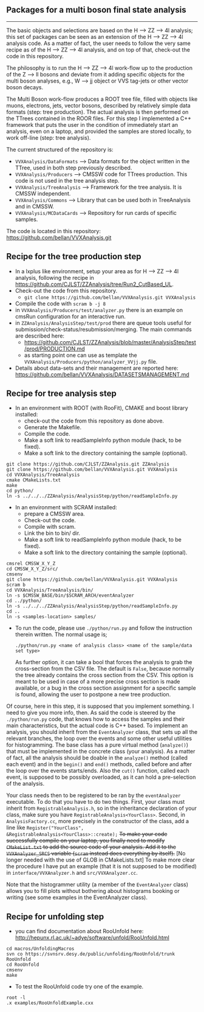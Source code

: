 Packages for a multi boson final state analysis
-----------------------------------------------
-----------------------------------------------

The basic objects and selections are based on the H --> ZZ --> 4l analysis; this set of packages can be seen as an extension of the H --> ZZ --> 4l analysis code. 
As a matter of fact, the user needs to follow the very same recipe as of the H --> ZZ --> 4l analysis, and on top of that, check-out the code in this repository.

The philosophy is to run the H --> ZZ --> 4l work-flow up to the production of the Z --> ll bosons and deviate from it adding specific objects for the multi boson analyses, e.g., W --> jj object or VVS tag-jets or other vector boson decays. 

The Multi Boson work-flow produces a ROOT tree file, filled with objects like muons, electrons, jets, vector bosons, described by relatively 
simple data formats (step: tree production).
The actual analysis is then performed on the TTrees contained in the ROOR files. For this step I implemented a C++ framework that puts the user in the condition of immediately start an analysis, even on a laptop, and provided the samples are stored locally, to work off-line (step: tree analysis).

The current structured of the repository is:
- ```VVXAnalysis/DataFormats```  --> Data formats for the object written in the TTree, used in both step previously described.
- ```VVXAnalysis/Producers```    --> CMSSW code for TTrees production. This code is not used in the tree analysis step.
- ```VVXAnalysis/TreeAnalysis``` --> Framework for the tree analysis. It is CMSSW independent.
- ```VVXAnalysis/Commons```      --> Library that can be used both in TreeAnalysis and in CMSSW.
- ```VVXAnalysis/MCDataCards```  --> Repository for run cards of specific samples.

The code is located in this repository: https://github.com/bellan/VVXAnalysis.git

Recipe for the tree production step
-----------------------------------

- In a lxplus like environment, setup your area as for H --> ZZ --> 4l analysis, following the recipe in https://github.com/CJLST/ZZAnalysis/tree/Run2_CutBased_UL.
- Check-out the code from this repository.
  - ```git clone https://github.com/bellan/VVXAnalysis.git VVXAnalysis```
- Compile the code with ```scram b -j 8```
- in ```VVXAnalysis/Producers/test/analyzer.py``` there is an example on cmsRun configuration for an interactive run.
- in ```ZZAnalysis/AnalysisStep/test/prod``` there are queue tools useful for submission/check-status/resubmission/merging.
  The main commands are described here:
  - https://github.com/CJLST/ZZAnalysis/blob/master/AnalysisStep/test/prod/PRODUCTION.md 
  - as starting point one can use as template the ```VVXAnalysis/Producers/python/analyzer_VVjj.py``` file.
 - Details about data-sets and their management are reported here: https://github.com/bellan/VVXAnalysis/DATASETSMANAGEMENT.md


Recipe for tree analysis step
-----------------------------

- In an environment with ROOT (with RooFit), CMAKE and boost library installed:
  - check-out the code from this repository as done above.
  - Generate the Makefile.
  - Compile the code.
  - Make a soft link to readSampleInfo python module (hack, to be fixed).
  - Make a soft link to the directory containing the sample (optional).

```
git clone https://github.com/CJLST/ZZAnalysis.git ZZAnalysis
git clone https://github.com/bellan/VVXAnalysis.git VVXAnalysis
cd VVXAnalysis/TreeAnalysis
cmake CMakeLists.txt
make
cd python/
ln -s ../../../ZZAnalysis/AnalysisStep/python/readSampleInfo.py
```

- In an environment with SCRAM installed:
  - prepare a CMSSW area. 
  - Check-out the code.
  - Compile with scram.
  - Link the bin to bin/ dir.
  - Make a soft link to readSampleInfo python module (hack, to be fixed).
  - Make a soft link to the directory containing the sample (optional).

```
cmsrel CMSSW_X_Y_Z
cd CMSSW_X_Y_Z/src/
cmsenv
git clone https://github.com/bellan/VVXAnalysis.git VVXAnalysis
scram b
cd VVXAnalysis/TreeAnalysis/bin/
ln -s $CMSSW_BASE/bin/$SCRAM_ARCH/eventAnalyzer
cd ../python/
ln -s ../../../ZZAnalysis/AnalysisStep/python/readSampleInfo.py
cd ..
ln -s <samples-location> samples/

```

- To run the code, please use ```./python/run.py``` and follow the instruction therein written. The normal usage is;
  
  ```./python/run.py <name of analysis class> <name of the sample/data set type>```

  As further option, it can take a bool that forces the analysis to grab the cross-section from the CSV file. 
  The default is ```False```, because normally the tree already contains the cross section from the CSV. This option is meant to be used in case of
  a more precise cross section is made available, or a bug in the cross section assignment for a specific sample is found, allowing the user to postpone a new tree production.

Of course, here in this step, it is supposed that you implement something. I need to give you more info, then. As said the code is steered by the ```./python/run.py``` code, that knows 
how to access the samples and their main characteristics, but the actual code is C++ based.
To implement an analysis, you should inherit from the ```EventAnalyzer``` class, that sets up all the relevant branches, the loop over the events and some other useful utilities for
histogramming. The base class has a pure virtual method (```analyze()```) that must be implemented in the concrete class (your analysis). As a matter of fact, all the analysis should be doable
in the ```analyze()``` method (called each event) and in the ```begin()``` and ```end()``` methods, called before and after the loop over the events starts/ends.
Also the ```cut()``` function, called each event, is supposed to be possibly overloaded, as it can hold a pre-selection of the analysis.

Your class needs then to be registered to be ran by the ```eventAnalyzer``` executable. To do that you have to do two things. First, your class must inherit from ```RegistrableAnalysis.h```, so in the inheritance declaration of your class, make sure you have ```RegistrableAnalysis<YourClass>```. Second, in ```AnalysisFactory.cc```, more precisely in the constructor of the class, add a line like 
```Register("YourClass", &RegistrableAnalysis<YourClass>::create);``` 
<strike>To make your code successfully compile on your laptop, you finally need to modify ```CMakeList.txt``` to add the source code of your analysis. Add it to the ```VVXAnalyzer_SRCS``` variable (```scram``` instead does everything by itself).</strike> [No longer needed with the use of GLOB in CMakeLists.txt]
To make more clear the procedure I have put an example (that it is not supposed to be modified) in ```interface/VVXAnalyzer.h``` and ```src/VVXAnalyzer.cc```. 

Note that the histogrammer utility (a member of the ```EventAnalyzer``` class) allows you to fill plots without bothering 
about histograms booking or writing (see some examples in the EventAnalyzer class).


Recipe for unfolding step
-----------------------------

- you can find documentation about RooUnfold here: http://hepunx.rl.ac.uk/~adye/software/unfold/RooUnfold.html
```
cd macros/UnfoldingMacros
svn co https://svnsrv.desy.de/public/unfolding/RooUnfold/trunk RooUnfold
cd RooUnfold
cmsenv
make
```

- To test the RooUnfold code try one of the example. 
```
root -l
.x examples/RooUnfoldExample.cxx
```
